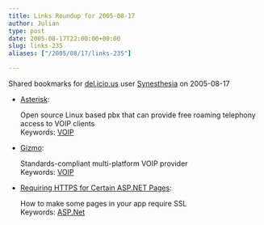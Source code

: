 ```yaml
---
title: Links Roundup for 2005-08-17
author: Julian
type: post
date: 2005-08-17T22:00:00+00:00
slug: links-235 
aliases: ["/2005/08/17/links-235"]

---
```

Shared bookmarks for [del.icio.us][1] user  [Synesthesia][2] on 2005-08-17

  * [Asterisk][3]:
  
    Open source Linux based pbx that can provide free roaming telephony access to VOIP clients   
    Keywords: [VOIP][4]
  * [Gizmo][5]:
  
    Standards-compliant multi-platform VOIP provider   
    Keywords: [VOIP][4]
  * [Requiring HTTPS for Certain ASP.NET Pages][6]:
  
    How to make some pages in your app require SSL   
    Keywords: [ASP.Net][7]

 [1]: https://del.icio.us/
 [2]: https://del.icio.us/synesthesia
 [3]: https://www.asterisk.org/ "https://www.asterisk.org/"
 [4]: https://del.icio.us/synesthesia/VOIP
 [5]: https://www.gizmoproject.com/ "https://www.gizmoproject.com/"
 [6]: https://www.scottonwriting.net/sowblog/posts/4299.aspx "https://www.scottonwriting.net/sowblog/posts/4299.aspx"
 [7]: https://del.icio.us/synesthesia/ASP.Net